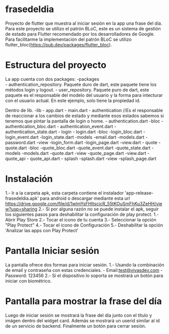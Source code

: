 # frasedeldia

Proyecto de flutter que muestra al iniciar sesión en la app una frase del día. Para este proyecto se utilizo el patrón  BLoC,
este es un sistema de gestión de estado para Flutter recomendado por los desarrolladores de Google. Para facilitarme la implementación del patrón BLoC 
se utilizo flutter_bloc(https://pub.dev/packages/flutter_bloc).

# Estructura del proyecto
La app cuenta con dos packages:
  -packages  
    - authentication_repository. Paquete duro de dart, este paquete tiene los métodos login y logout. 
    - user_repository. Paquete puro de dart, este paquete es el responsable del modelo del usuario y la forma para intecturar con el usuario actual. En este ejemplo, solo tiene la propiedad id.

Dentro de lib.
-lib
    - app.dart
    - main.dart
    - authentication //Es el responsable de reaccionar a los cambios de estado y mediante esos estados sabemos si tenemos que pintar la pantalla de login o home.
        - authentication.dart
        -bloc
        - authentication_bloc.dart
        - authentication_event.dart
        - authentication_state.dart
    - login
        - login.dart
        -bloc
            -login_bloc.dart 
            -login_event.dart
            -login_state.dart
        -models
            -email.dart
            -models.dart
            -password.dart
        -view
            -login_form.dart
            -login_page.dart
            -view.dart
    - quote
        - quote.dart
        -bloc
            -quote_bloc.dart
            -quote_event.dart
            -quote_state.dart
        -models
            -models.dart
            -quote.dart
        -view
            -quote_page.dart
            -view.dart
    - quote_api
        - quote_api.dart
    - splash
        -splash.dart
        -view
            -splash_page.dart

# Instalación 
1.- Ir a la carpeta apk, esta carpeta contiene el instalador 'app-release-frasedeldia.apk' para android o
descargar mediante esta url https://drive.google.com/file/d/1wlmYsFHltscicR_55tKOuSmFhKu3ZeHH/view?usp=sharing
2.- Si por alguna razón no se puede instalar el apk, seguir los siguientes pasos para deshabilitar la configuración de play protect. 
    1.- Abrir Play Store
    2.- Tocar el icono de tu cuenta
    3.- Seleccionar la opción "Play Protect" 
    4.- Tocar el icono de Configuración
    5.- Deshabilitar la opción 'Analizar las apps con Play Protect'

# Pantalla Iniciar sesión
La pantalla ofrece dos formas para iniciar sesión.
    1.- Usando la combinación de email y contraseña con estas credenciales.
        - Email:test@vivasdev.com
        - Password: 123456
    2.- Si el dispositivo lo soporta se mostrará un botón para iniciar con biométrico.

# Pantalla para mostrar la frase del día
Luego de iniciar sesión se mostrará la frase del día junto con el título y imágen dentro del widget card.
Además se mostrará un userid similar al id de un servicio de backend. 
Finalmente un botón para cerrar sesión.

    